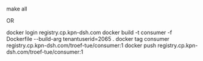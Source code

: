 
make all

OR

docker login registry.cp.kpn-dsh.com
docker build -t consumer -f Dockerfile --build-arg tenantuserid=2065 .
docker tag  consumer registry.cp.kpn-dsh.com/troef-tue/consumer:1
docker push registry.cp.kpn-dsh.com/troef-tue/consumer:1